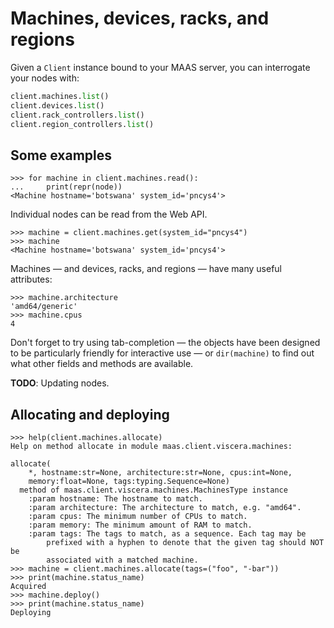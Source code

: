 <h1>Machines, devices, racks, and regions</h1>

Given a ``Client`` instance bound to your MAAS server, you can
interrogate your nodes with:

```python
client.machines.list()
client.devices.list()
client.rack_controllers.list()
client.region_controllers.list()
```


## Some examples

```pycon
>>> for machine in client.machines.read():
...     print(repr(node))
<Machine hostname='botswana' system_id='pncys4'>
```

Individual nodes can be read from the Web API.

```pycon
>>> machine = client.machines.get(system_id="pncys4")
>>> machine
<Machine hostname='botswana' system_id='pncys4'>
```

Machines — and devices, racks, and regions — have many useful
attributes:

```pycon
>>> machine.architecture
'amd64/generic'
>>> machine.cpus
4
```

Don't forget to try using tab-completion — the objects have been
designed to be particularly friendly for interactive use — or
``dir(machine)`` to find out what other fields and methods are
available.

__TODO__: Updating nodes.


## Allocating and deploying

```pycon
>>> help(client.machines.allocate)
Help on method allocate in module maas.client.viscera.machines:

allocate(
    *, hostname:str=None, architecture:str=None, cpus:int=None,
    memory:float=None, tags:typing.Sequence=None)
  method of maas.client.viscera.machines.MachinesType instance
    :param hostname: The hostname to match.
    :param architecture: The architecture to match, e.g. "amd64".
    :param cpus: The minimum number of CPUs to match.
    :param memory: The minimum amount of RAM to match.
    :param tags: The tags to match, as a sequence. Each tag may be
        prefixed with a hyphen to denote that the given tag should NOT be
        associated with a matched machine.
>>> machine = client.machines.allocate(tags=("foo", "-bar"))
>>> print(machine.status_name)
Acquired
>>> machine.deploy()
>>> print(machine.status_name)
Deploying
```
